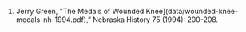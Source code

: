 1. Jerry Green, "The Medals of Wounded Knee](data/wounded-knee-medals-nh-1994.pdf),” Nebraska History 75 (1994): 200-208.

